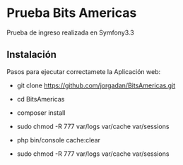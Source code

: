 Prueba Bits Americas
========================

Prueba de ingreso realizada en Symfony3.3

Instalación
--------------

Pasos para ejecutar correctamete la Aplicación web:

  * git clone https://github.com/jorgadan/BitsAmericas.git

  * cd BitsAmericas

  * composer install

  * sudo chmod -R 777 var/logs var/cache var/sessions 

  * php bin/console cache:clear
  
  * sudo chmod -R 777 var/logs var/cache var/sessions 

